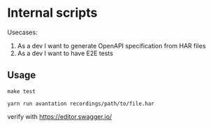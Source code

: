# Internal scripts

Usecases:
1. As a dev I want to generate OpenAPI specification from HAR files
2. As a dev I want to have E2E tests

## Usage
```console
make test
```
```console
yarn run avantation recordings/path/to/file.har
```

verify with https://editor.swagger.io/
